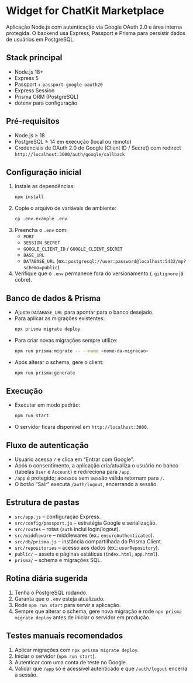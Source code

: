 # Widget for ChatKit Marketplace

Aplicação Node.js com autenticação via Google OAuth 2.0 e área interna protegida. O backend usa Express, Passport e Prisma para persistir dados de usuários em PostgreSQL.

## Stack principal
- Node.js 18+
- Express 5
- Passport + `passport-google-oauth20`
- Express Session
- Prisma ORM (PostgreSQL)
- dotenv para configuração

## Pré-requisitos
- Node.js ≥ 18
- PostgreSQL ≥ 14 em execução (local ou remoto)
- Credenciais de OAuth 2.0 do Google (Client ID / Secret) com redirect `http://localhost:3000/auth/google/callback`

## Configuração inicial
1. Instale as dependências:
   ```bash
   npm install
   ```
2. Copie o arquivo de variáveis de ambiente:
   ```bash
   cp .env.example .env
   ```
3. Preencha o `.env` com:
   - `PORT`
   - `SESSION_SECRET`
   - `GOOGLE_CLIENT_ID` / `GOOGLE_CLIENT_SECRET`
   - `BASE_URL`
   - `DATABASE_URL` (ex.: `postgresql://user:password@localhost:5432/mp?schema=public`)
4. Verifique que o `.env` permanece fora do versionamento (`.gitignore` já cobre).

## Banco de dados & Prisma
- Ajuste `DATABASE_URL` para apontar para o banco desejado.
- Para aplicar as migrações existentes:
  ```bash
  npx prisma migrate deploy
  ```
- Para criar novas migrações sempre utilize:
  ```bash
  npm run prisma:migrate -- --name <nome-da-migracao>
  ```
- Após alterar o schema, gere o client:
  ```bash
  npm run prisma:generate
  ```

## Execução
- Executar em modo padrão:
  ```bash
  npm run start
  ```
- O servidor ficará disponível em `http://localhost:3000`.

## Fluxo de autenticação
- Usuário acessa `/` e clica em “Entrar com Google”.
- Após o consentimento, a aplicação cria/atualiza o usuário no banco (tabelas `User` e `Account`) e redireciona para `/app`.
- `/app` é protegido; acessos sem sessão válida retornam para `/`.
- O botão “Sair” executa `/auth/logout`, encerrando a sessão.

## Estrutura de pastas
- `src/app.js` – configuração Express.
- `src/config/passport.js` – estratégia Google e serialização.
- `src/routes` – rotas (`auth` inclui login/logout).
- `src/middleware` – middlewares (ex.: `ensureAuthenticated`).
- `src/db/prisma.js` – instância compartilhada do Prisma Client.
- `src/repositories` – acesso aos dados (ex.: `userRepository`).
- `public/` – assets e páginas estáticas (`index.html`, `app.html`).
- `prisma/` – schema e migrações SQL.

## Rotina diária sugerida
1. Tenha o PostgreSQL rodando.
2. Garanta que o `.env` esteja atualizado.
3. Rode `npm run start` para servir a aplicação.
4. Sempre que alterar o schema, gere nova migração e rode `npx prisma migrate deploy` antes de iniciar o servidor em produção.

## Testes manuais recomendados
1. Aplicar migrações com `npx prisma migrate deploy`.
2. Iniciar o servidor (`npm run start`).
3. Autenticar com uma conta de teste no Google.
4. Validar que `/app` só é acessível autenticado e que `/auth/logout` encerra a sessão.
